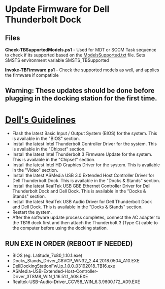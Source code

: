 # Update Firmware for Dell Thunderbolt Dock

## Files
**Check-TBSupportedModels.ps1** - Used for MDT or SCCM Task sequence to check if its supported based on the [ModelsSupported.txt](ModelsSupported.txt) file. Sets SMSTS environment variable SMSTS_TBSupported

**Invoke-TBFirmware.ps1** - Check the supported models as well, and applies the firmware if compatible
 
## Warning: These updates should be done before plugging in the docking station for the first time.

# [Dell's Guidelines](https://www.dell.com/support/article/us/en/04/sln304347/dell-thunderbolt-dock-tb16-driver-installation-guide?lang=en)
 - Flash the latest Basic Input / Output System (BIOS) for the system. This is available in the "BIOS" section.
 - Install the latest Intel Thunderbolt Controller Driver for the system. This is available in the "Chipset" section.
 - Install the latest Intel Thunderbolt 3 Firmware Update for the system. This is available in the "Chipset" section.
 - Install the latest Intel HD Graphics Driver for the system. This is available in the "Video" section.
 - Install the latest ASMedia USB 3.0 Extended Host Controller Driver for Dell Thunderbolt Dock. This is available in the "Docks & Stands" section.
 - Install the latest RealTek USB GBE Ethernet Controller Driver for Dell Thunderbolt Dock and Dell Dock. This is available in the "Docks & Stands" section.
 - Install the latest RealTek USB Audio Driver for Dell Thunderbolt Dock and Dell Dock. This is available in the "Docks & Stands" section.
 - Restart the system.
 - After the software update process completes, connect the AC adapter to the TB16 dock first and then attach the Thunderbolt 3 (Type C) cable to the computer before using the docking station.


## RUN EXE IN ORDER (REBOOT IF NEEDED)
 - BIOS (eg. Latitude_7x80_1.10.1.exe)
 - Docks_Stands_Driver_G8VCP_WN32_2.44.2018.0504_A10.EXE
 - DellDockingStationFwUp_1.0.0_03192018_TB16.exe
 - ASMedia-USB-Extended-Host-Controller-Driver_3T8M8_WIN_1.16.51.1_A08.EXE
 - Realtek-USB-Audio-Driver_CCV58_WIN_6.3.9600.172_A09.EXE